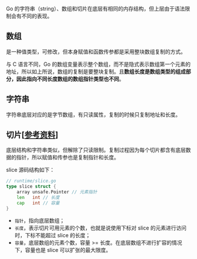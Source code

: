 Go 的字符串（string）、数组和切片在底层有相同的内存结构，但上层由于语法限制会有不同的表现。



## 数组

是一种值类型，可修改，但本身赋值和函数传参都是采用整块数组复制的方式。

与 C 语言不同，Go 的数组变量表示整个数组，而不是隐式表示数组第一个元素的地址，所以如上所说，数组的复制是要整块复制。且**数组长度是数组类型的组成部分，因此指向不同长度数组的数组指针类型也不同**。





## 字符串

字符串底层对应的是字节数组，有只读属性，复制的时候只复制地址和长度。



## 切片[[参考资料]([https://www.cnblogs.com/qcrao-2018/p/10631989.html#%E5%AD%97%E9%9D%A2%E9%87%8F](https://www.cnblogs.com/qcrao-2018/p/10631989.html#字面量))]

底层结构和字符串类似，但解除了只读限制。复制过程因为每个切片都含有底层数据的指针，所以赋值和传参也是复制指针和长度。

slice 源码结构如下：

```go
// runtime/slice.go
type slice struct {
    array unsafe.Pointer // 元素指针
    len   int // 长度 
    cap   int // 容量
}
```

- `指针`，指向底层数组；
- `长度`，表示切片可用元素的个数，也就是说使用下标对 slice 的元素进行访问时，下标不能超过 slice 的长度；
- `容量`，底层数组的元素个数，容量 >= 长度。在底层数组不进行扩容的情况下，容量也是 slice 可以扩张的最大限度。